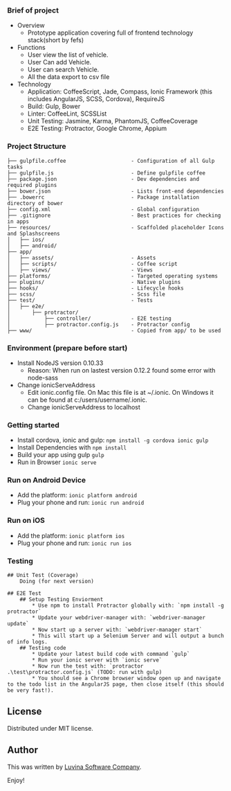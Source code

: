 ### Brief of project
* Overview
	* Prototype application covering full of frontend technology stack(short by fefs)
* Functions
	* User view the list of vehicle.
	* User Can add Vehicle.
	* User can search Vehicle.
	* All the data export to csv file
* Technology
	* Application: CoffeeScript, Jade, Compass, Ionic Framework (this includes AngularJS, SCSS, Cordova), RequireJS
	* Build: Gulp, Bower
	* Linter: CoffeeLint, SCSSList
	* Unit Testing: Jasmine, Karma, PhantomJS, CoffeeCoverage
	* E2E Testing: Protractor, Google Chrome, Appium

### Project Structure
	├── gulpfile.coffee         			- Configuration of all Gulp tasks
	├── gulpfile.js             			- Define gulpfile coffee
	├── package.json            			- Dev dependencies and required plugins
	├── bower.json              			- Lists front-end dependencies
	├── .bowerrc							- Package installation directory of bower
	├── config.xml              			- Global configuration
	├── .gitignore              			- Best practices for checking in apps
	├── resources/              			- Scaffolded placeholder Icons and Splashscreens
	│   ├── ios/
	│   ├── android/
	├── app/
	│   ├── assets/              			- Assets
	│   ├── scripts/            			- Coffee script
	│   ├── views/             				- Views
	├── platforms/              			- Targeted operating systems
	├── plugins/                			- Native plugins
	├── hooks/                  			- Lifecycle hooks
	├── scss/                   			- Scss file
	├── test/                   			- Tests
	│   ├── e2e/
	│		├── protractor/
	│			├── controller/			 	- E2E testing
	│			├── protractor.config.js 	- Protractor config
	├── www/                    			- Copied from app/ to be used

### Environment (prepare before start)

* Install NodeJS version 0.10.33 
	* Reason: When run on lastest version 0.12.2 found some error with node-sass
* Change ionicServeAddress
	* Edit ionic.config file. On Mac this file is at ~/.ionic. On Windows it can be found at c:/users/username/.ionic.
	* Change ionicServeAddress to localhost

### Getting started

* Install cordova, ionic and gulp: `npm install -g cordova ionic gulp`
* Install Dependencies with `npm install`
* Build your app using gulp `gulp`
* Run in Browser `ionic serve`

### Run on Android Device

* Add the platform: `ionic platform android`
* Plug your phone and run: `ionic run android`

### Run on iOS

* Add the platform: `ionic platform ios`
* Plug your phone and run: `ionic run ios`

### Testing
	
	## Unit Test (Coverage)
		Doing (for next version)
	
	## E2E Test
		## Setup Testing Enviorment
			* Use npm to install Protractor globally with: `npm install -g protractor`
			* Update your webdriver-manager with: `webdriver-manager update`
			* Now start up a server with: `webdriver-manager start`
			* This will start up a Selenium Server and will output a bunch of info logs.
		## Testing code
			* Update your latest build code with command `gulp`
			* Run your ionic server with `ionic serve`
			* Now run the test with: `protractor .\test\protractor.config.js` (TODO: run with gulp)
			* You should see a Chrome browser window open up and navigate to the todo list in the AngularJS page, then close itself (this should be very fast!).

## License

Distributed under MIT license.


## Author
This was written by [Luvina Software Company](http:///www.luvina.net).

Enjoy!
